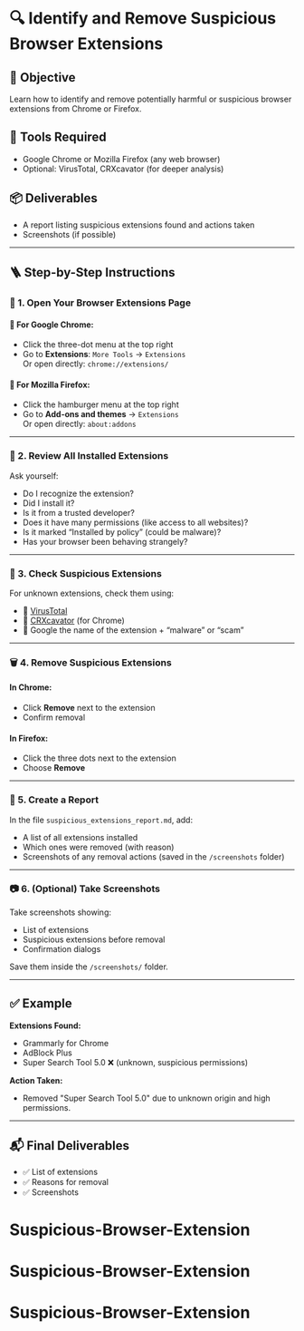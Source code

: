 # 🔍 Identify and Remove Suspicious Browser Extensions

## 🎯 Objective
Learn how to identify and remove potentially harmful or suspicious browser extensions from Chrome or Firefox.

## 🧰 Tools Required
- Google Chrome or Mozilla Firefox (any web browser)
- Optional: VirusTotal, CRXcavator (for deeper analysis)

## 📦 Deliverables
- A report listing suspicious extensions found and actions taken
- Screenshots (if possible)

---

## 🪜 Step-by-Step Instructions

### 🔎 1. Open Your Browser Extensions Page

#### 🧭 For Google Chrome:
- Click the three-dot menu at the top right
- Go to **Extensions**: `More Tools` → `Extensions`  
  Or open directly: `chrome://extensions/`

#### 🦊 For Mozilla Firefox:
- Click the hamburger menu at the top right
- Go to **Add-ons and themes** → `Extensions`  
  Or open directly: `about:addons`

---

### 🚩 2. Review All Installed Extensions

Ask yourself:
- Do I recognize the extension?
- Did I install it?
- Is it from a trusted developer?
- Does it have many permissions (like access to all websites)?
- Is it marked “Installed by policy” (could be malware)?
- Has your browser been behaving strangely?

---

### 🧪 3. Check Suspicious Extensions

For unknown extensions, check them using:
- 🔗 [VirusTotal](https://www.virustotal.com/)
- 🔗 [CRXcavator](https://crxcavator.io/) (for Chrome)
- 🔗 Google the name of the extension + “malware” or “scam”

---

### 🗑️ 4. Remove Suspicious Extensions

#### In Chrome:
- Click **Remove** next to the extension
- Confirm removal

#### In Firefox:
- Click the three dots next to the extension
- Choose **Remove**

---

### 📄 5. Create a Report

In the file `suspicious_extensions_report.md`, add:
- A list of all extensions installed
- Which ones were removed (with reason)
- Screenshots of any removal actions (saved in the `/screenshots` folder)

---

### 📷 6. (Optional) Take Screenshots

Take screenshots showing:
- List of extensions
- Suspicious extensions before removal
- Confirmation dialogs

Save them inside the `/screenshots/` folder.

---

## ✅ Example

**Extensions Found:**
- Grammarly for Chrome
- AdBlock Plus
- Super Search Tool 5.0 ❌ (unknown, suspicious permissions)

**Action Taken:**
- Removed "Super Search Tool 5.0" due to unknown origin and high permissions.

---

## 📬 Final Deliverables

- ✅ List of extensions
- ✅ Reasons for removal
- ✅ Screenshots 
# Suspicious-Browser-Extension
# Suspicious-Browser-Extension
# Suspicious-Browser-Extension
